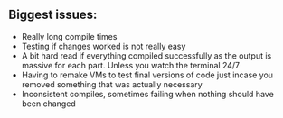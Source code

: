 ## Biggest issues:
- Really long compile times
- Testing if changes worked is not really easy
- A bit hard read if everything compiled successfully as the output is massive for each part. Unless you watch the terminal 24/7
- Having to remake VMs to test final versions of code just incase you removed something that was actually necessary
- Inconsistent compiles, sometimes failing when nothing should have been changed